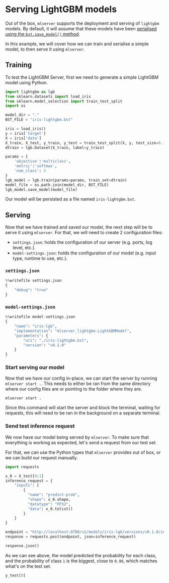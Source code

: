 # Serving LightGBM models

Out of the box, `mlserver` supports the deployment and serving of `lightgbm` models.
By default, it will assume that these models have been [serialised using the `bst.save_model()` method](https://lightgbm.readthedocs.io/en/latest/pythonapi/lightgbm.Booster.html).

In this example, we will cover how we can train and serialise a simple model, to then serve it using `mlserver`.

## Training

To test the LightGBM Server, first we need to generate a simple LightGBM model using Python. 


```python
import lightgbm as lgb
from sklearn.datasets import load_iris
from sklearn.model_selection import train_test_split
import os

model_dir = "."
BST_FILE = "iris-lightgbm.bst"

iris = load_iris()
y = iris['target']
X = iris['data']
X_train, X_test, y_train, y_test = train_test_split(X, y, test_size=0.1)
dtrain = lgb.Dataset(X_train, label=y_train)

params = {
    'objective':'multiclass', 
    'metric':'softmax',
    'num_class': 3
}
lgb_model = lgb.train(params=params, train_set=dtrain)
model_file = os.path.join(model_dir, BST_FILE)
lgb_model.save_model(model_file)
```

Our model will be persisted as a file named `iris-lightgbm.bst`.

## Serving

Now that we have trained and saved our model, the next step will be to serve it using `mlserver`. 
For that, we will need to create 2 configuration files: 

- `settings.json`: holds the configuration of our server (e.g. ports, log level, etc.).
- `model-settings.json`: holds the configuration of our model (e.g. input type, runtime to use, etc.).

### `settings.json`


```python
%%writefile settings.json
{
    "debug": "true"
}
```

### `model-settings.json`


```python
%%writefile model-settings.json
{
    "name": "iris-lgb",
    "implementation": "mlserver_lightgbm.LightGBMModel",
    "parameters": {
        "uri": "./iris-lightgbm.bst",
        "version": "v0.1.0"
    }
}
```

### Start serving our model

Now that we have our config in-place, we can start the server by running `mlserver start .`. This needs to either be ran from the same directory where our config files are or pointing to the folder where they are.

```shell
mlserver start .
```

Since this command will start the server and block the terminal, waiting for requests, this will need to be ran in the background on a separate terminal.

### Send test inference request

We now have our model being served by `mlserver`.
To make sure that everything is working as expected, let's send a request from our test set.

For that, we can use the Python types that `mlserver` provides out of box, or we can build our request manually.


```python
import requests

x_0 = X_test[0:1]
inference_request = {
    "inputs": [
        {
          "name": "predict-prob",
          "shape": x_0.shape,
          "datatype": "FP32",
          "data": x_0.tolist()
        }
    ]
}

endpoint = "http://localhost:8788/v2/models/iris-lgb/versions/v0.1.0/infer"
response = requests.post(endpoint, json=inference_request)

response.json()
```

As we can see above, the model predicted the probability for each class, and the probability of class `1` is the biggest, close to `0.99`, which matches what's on the test set.


```python
y_test[0]
```
